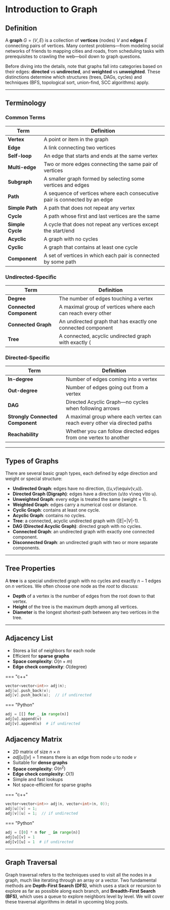# Introduction to Graph

## Definition

A **graph** $G = (V, E)$ is a collection of **vertices** (nodes) $V$ and **edges** $E$ connecting pairs of vertices. Many contest problems—from modeling social networks of friends to mapping cities and roads, from scheduling tasks with prerequisites to crawling the web—boil down to graph questions.

Before diving into the details, note that graphs fall into categories based on their edges: **directed** vs **undirected**, and **weighted** vs **unweighted**. These distinctions determine which structures (trees, DAGs, cycles) and techniques (BFS, topological sort, union-find, SCC algorithms) apply.

---

## Terminology

### Common Terms

| Term            | Definition                                                                    |
|-----------------|-------------------------------------------------------------------------------|
| **Vertex**      | A point or item in the graph                                                  |
| **Edge**        | A link connecting two vertices                                                |
| **Self-loop**   | An edge that starts and ends at the same vertex                               |
| **Multi-edge**  | Two or more edges connecting the same pair of vertices                        |
| **Subgraph**    | A smaller graph formed by selecting some vertices and edges                   |
| **Path**        | A sequence of vertices where each consecutive pair is connected by an edge    |
| **Simple Path** | A path that does not repeat any vertex                                        |
| **Cycle**       | A path whose first and last vertices are the same                             |
| **Simple Cycle**| A cycle that does not repeat any vertices except the start/end                |
| **Acyclic**     | A graph with no cycles                                                         |
| **Cyclic**      | A graph that contains at least one cycle                                      |
| **Component**   | A set of vertices in which each pair is connected by some path                |

### Undirected-Specific

| Term                    | Definition                                                               |
|-------------------------|--------------------------------------------------------------------------|
| **Degree**              | The number of edges touching a vertex                                    |
| **Connected Component** | A maximal group of vertices where each can reach every other            |
| **Connected Graph**     | An undirected graph that has exactly one connected component             |
| **Tree**                | A connected, acyclic undirected graph with exactly \(|V| - 1\) edges     |

### Directed-Specific

| Term                              | Definition                                                               |
|-----------------------------------|--------------------------------------------------------------------------|
| **In-degree**                     | Number of edges coming into a vertex                                     |
| **Out-degree**                    | Number of edges going out from a vertex                                  |
| **DAG**                           | Directed Acyclic Graph—no cycles when following arrows                   |
| **Strongly Connected Component** | A maximal group where each vertex can reach every other via directed paths |
| **Reachability**                  | Whether you can follow directed edges from one vertex to another         |

---

## Types of Graphs

There are several basic graph types, each defined by edge direction and weight or special structure:

- **Undirected Graph**: edges have no direction, \((u,v)\equiv(v,u)\).  
- **Directed Graph (Digraph)**: edges have a direction \(u\to v\neq v\to u\).  
- **Unweighted Graph**: every edge is treated the same (weight = 1).  
- **Weighted Graph**: edges carry a numerical cost or distance.  
- **Cyclic Graph**: contains at least one cycle.  
- **Acyclic Graph**: contains no cycles.  
- **Tree**: a connected, acyclic undirected graph with \(|E|=|V|-1\).  
- **DAG (Directed Acyclic Graph)**: directed graph with no cycles.  
- **Connected Graph**: an undirected graph with exactly one connected component.  
- **Disconnected Graph**: an undirected graph with two or more separate components.

---


## Tree Properties


A **tree** is a special undirected graph with no cycles and exactly $n-1$ edges on $n$ vertices. We often choose one node as the *root* to discuss:

- **Depth** of a vertex is the number of edges from the root down to that vertex.  
- **Height** of the tree is the maximum depth among all vertices.  
- **Diameter** is the longest shortest-path between any two vertices in the tree.

---

## Adjacency List

- Stores a list of neighbors for each node  
- Efficient for **sparse graphs**  
- **Space complexity**: $O(n + m)$  
- **Edge check complexity**: $O(\text{degree})$  


=== "c++"
```c++
vector<vector<int>> adj(n);
adj[u].push_back(v);
adj[v].push_back(u);  // if undirected
```

=== "Python"
```python
adj = [[] for _ in range(n)]
adj[u].append(v)
adj[v].append(u)  # if undirected
```

## Adjacency Matrix

- 2D matrix of size $n \times n$  
- $adj[u][v] = 1$ means there is an edge from node $u$ to node $v$  
- Suitable for **dense graphs**  
- **Space complexity**: $O(n^2)$  
- **Edge check complexity**: $O(1)$  
- Simple and fast lookups  
- Not space-efficient for sparse graphs  

=== "c++"
```c++
vector<vector<int>> adj(n, vector<int>(n, 0));
adj[u][v] = 1;
adj[v][u] = 1;  // if undirected
```

=== "Python"
```python
adj = [[0] * n for _ in range(n)]
adj[u][v] = 1
adj[v][u] = 1  # if undirected
```

---

## Graph Traversal

Graph traversal refers to the techniques used to visit all the nodes in a graph, much like iterating through an array or a vector. Two fundamental methods are **Depth-First Search (DFS)**, which uses a stack or recursion to explore as far as possible along each branch, and **Breadth-First Search (BFS)**, which uses a queue to explore neighbors level by level. We will cover these traversal algorithms in detail in upcoming blog posts.
